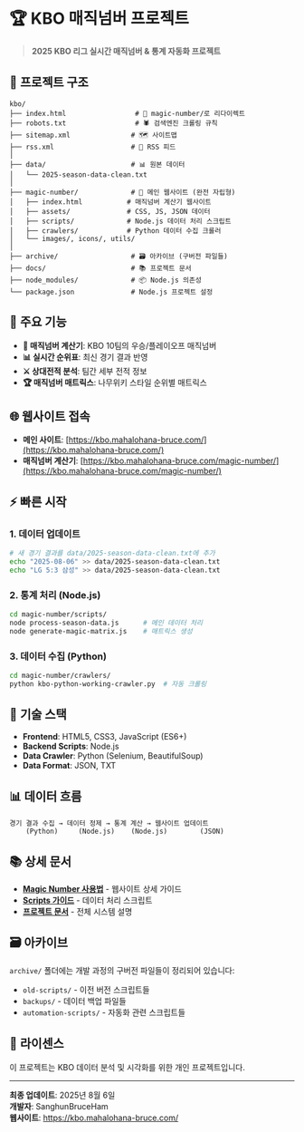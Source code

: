 # 🏆 KBO 매직넘버 프로젝트

> **2025 KBO 리그 실시간 매직넘버 & 통계 자동화 프로젝트**

## 📁 프로젝트 구조

```
kbo/
├── index.html                 # 🔗 magic-number/로 리다이렉트
├── robots.txt                 # 🕷️ 검색엔진 크롤링 규칙
├── sitemap.xml               # 🗺️ 사이트맵
├── rss.xml                   # 📡 RSS 피드
│
├── data/                     # 📊 원본 데이터
│   └── 2025-season-data-clean.txt
│
├── magic-number/             # 🎯 메인 웹사이트 (완전 자립형)
│   ├── index.html           # 매직넘버 계산기 웹사이트
│   ├── assets/              # CSS, JS, JSON 데이터
│   ├── scripts/             # Node.js 데이터 처리 스크립트
│   ├── crawlers/            # Python 데이터 수집 크롤러
│   └── images/, icons/, utils/
│
├── archive/                  # 🗃️ 아카이브 (구버전 파일들)
├── docs/                     # 📚 프로젝트 문서
├── node_modules/             # 📦 Node.js 의존성
└── package.json              # Node.js 프로젝트 설정
```

## 🚀 주요 기능

- **🎯 매직넘버 계산기**: KBO 10팀의 우승/플레이오프 매직넘버
- **📊 실시간 순위표**: 최신 경기 결과 반영
- **⚔️ 상대전적 분석**: 팀간 세부 전적 정보
- **🏆 매직넘버 매트릭스**: 나무위키 스타일 순위별 매트릭스

## 🌐 웹사이트 접속

- **메인 사이트**: [https://kbo.mahalohana-bruce.com/](https://kbo.mahalohana-bruce.com/)
- **매직넘버 계산기**: [https://kbo.mahalohana-bruce.com/magic-number/](https://kbo.mahalohana-bruce.com/magic-number/)

## ⚡ 빠른 시작

### 1. 데이터 업데이트
```bash
# 새 경기 결과를 data/2025-season-data-clean.txt에 추가
echo "2025-08-06" >> data/2025-season-data-clean.txt
echo "LG 5:3 삼성" >> data/2025-season-data-clean.txt
```

### 2. 통계 처리 (Node.js)
```bash
cd magic-number/scripts/
node process-season-data.js      # 메인 데이터 처리
node generate-magic-matrix.js    # 매트릭스 생성
```

### 3. 데이터 수집 (Python)
```bash
cd magic-number/crawlers/
python kbo-python-working-crawler.py  # 자동 크롤링
```

## 🔧 기술 스택

- **Frontend**: HTML5, CSS3, JavaScript (ES6+)
- **Backend Scripts**: Node.js
- **Data Crawler**: Python (Selenium, BeautifulSoup)
- **Data Format**: JSON, TXT

## 📊 데이터 흐름

```
경기 결과 수집 → 데이터 정제 → 통계 계산 → 웹사이트 업데이트
    (Python)     (Node.js)    (Node.js)        (JSON)
```

## 📚 상세 문서

- **[Magic Number 사용법](magic-number/README.md)** - 웹사이트 상세 가이드
- **[Scripts 가이드](magic-number/scripts/README.md)** - 데이터 처리 스크립트
- **[프로젝트 문서](docs/README.md)** - 전체 시스템 설명

## 🗃️ 아카이브

`archive/` 폴더에는 개발 과정의 구버전 파일들이 정리되어 있습니다:
- `old-scripts/` - 이전 버전 스크립트들
- `backups/` - 데이터 백업 파일들
- `automation-scripts/` - 자동화 관련 스크립트들

## 📝 라이센스

이 프로젝트는 KBO 데이터 분석 및 시각화를 위한 개인 프로젝트입니다.

---
**최종 업데이트**: 2025년 8월 6일  
**개발자**: SanghunBruceHam  
**웹사이트**: https://kbo.mahalohana-bruce.com/